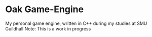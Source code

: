 # Oak Game-Engine
 My personal game engine, written in C++ during my studies at SMU Guildhall
 Note: This is a work in progress
